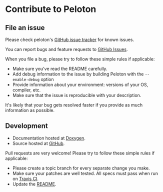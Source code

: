 Contribute to Peloton
===================

File an issue
-------------

Please check peloton's [GitHub issue tracker](https://github.com/cmu-db/peloton/issues) for known issues.  

You can report bugs and feature requests to [GitHub Issues](https://github.com/cmu-db/peloton/issues).

When you file a bug, please try to follow these simple rules if applicable:

* Make sure you've read the README carefully.
* Add debug information to the issue by building Peloton with the `--enable-debug` option
* Provide information about your environment: versions of your OS, compiler, etc.
* Make sure that the issue is reproducible with your description.

It's likely that your bug gets resolved faster if you provide as much information as possible.

Development
-----------

* Documentation hosted at [Doxygen](FIXME).
* Source hosted at [GitHub](https://github.com/cmu-db/peloton).

Pull requests are very welcome! Please try to follow these simple rules if applicable:

* Please create a topic branch for every separate change you make.
* Make sure your patches are well tested. All specs must pass when run on [Travis CI](https://travis-ci.org/guard/guard).
* Update the [README](https://github.com/cmu-db/peloton/blob/master/README.md).
